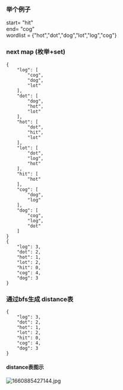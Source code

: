 ### 举个例子
start= "hit"  
end= "cog"  
wordlist = {"hot","dot","dog","lot","log","cog"}

### next map (枚举+set)
```
{
    "log": [
        "cog",
        "dog",
        "lot"
    ],
    "dot": [
        "dog",
        "hot",
        "lot"
    ],
    "hot": [
        "dot",
        "hit",
        "lot"
    ],
    "lot": [
        "dot",
        "log",
        "hot"
    ],
    "hit": [
        "hot"
    ],
    "cog": [
        "dog",
        "log"
    ],
    "dog": [
        "cog",
        "log",
        "dot"
    ]
}
{
    "log": 3,
    "dot": 2,
    "hot": 1,
    "lot": 2,
    "hit": 0,
    "cog": 4,
    "dog": 3
}

```

### 通过bfs生成 distance表
```
{
    "log": 3,
    "dot": 2,
    "hot": 1,
    "lot": 2,
    "hit": 0,
    "cog": 4,
    "dog": 3
}
```

#### distance表图示
![1660885427144.jpg](https://pic.zaqbest.com/i/2022/08/19/62ff19d632eed.jpg)